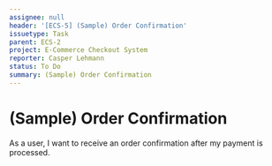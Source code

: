 ```yaml
---
assignee: null
header: '[ECS-5] (Sample) Order Confirmation'
issuetype: Task
parent: ECS-2
project: E-Commerce Checkout System
reporter: Casper Lehmann
status: To Do
summary: (Sample) Order Confirmation
---
```


# (Sample) Order Confirmation

As a user, I want to receive an order confirmation after my payment is processed.
